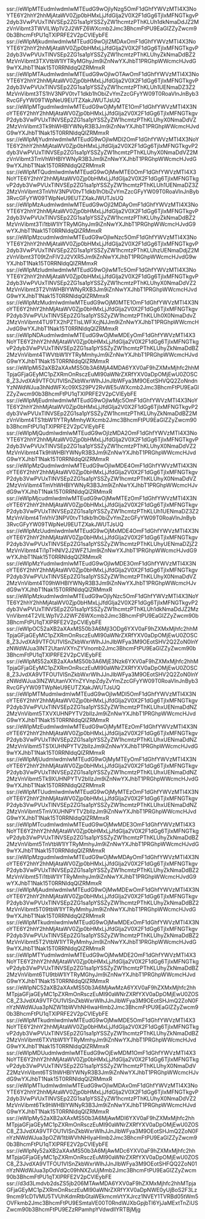 ssr://eWlpMTEudmlwdmlwMTEudG9wOjIyNzg5OmF1dGhfYWVzMTI4X3NoYTE6Y2hhY2hhMjAtaWV0Zjp0bHMxLjJfdGlja2V0X2F1dGg6TjIxMFNGTkgvP2dyb3VwPVUxTlNVSEp2ZG1sa1pYSSZyZW1hcmtzPThKLUh1dkNmaDdJZ2MzVnVibmt3TWVlLWp1V2J2WFZ6WXcmb2Jmc3BhcmFtPU9EaGlZZyZwcm90b3BhcmFtPU1qTXlPRFE2V2pCVlEybFE
ssr://eWlpMjkudmlwdmlwMTEudG9wOjI2MDAxOmF1dGhfYWVzMTI4X3NoYTE6Y2hhY2hhMjAtaWV0Zjp0bHMxLjJfdGlja2V0X2F1dGg6TjIxMFNGTkgvP2dyb3VwPVUxTlNVSEp2ZG1sa1pYSSZyZW1hcmtzPThKLUhyZkNmaDdBZ2MzVnVibmt3TXVtbW1lYTRyMGhyJm9iZnNwYXJhbT1PRGhpWWcmcHJvdG9wYXJhbT1Nak15T0RRNldqQlZRMmxR
ssr://eWlpMTAudmlwdmlwMTEudG9wOjIwOTAwOmF1dGhfYWVzMTI4X3NoYTE6Y2hhY2hhMjAtaWV0Zjp0bHMxLjJfdGlja2V0X2F1dGg6TjIxMFNGTkgvP2dyb3VwPVUxTlNVSEp2ZG1sa1pYSSZyZW1hcmtzPThKLUh1UENmaDZ3Z2MzVnVibmt3TS1hV3NPV0tvT1dkb1hObiZvYmZzcGFyYW09T0RoaVlnJnByb3RvcGFyYW09TWpNeU9EUTZXakJWUTJsUQ
ssr://eWlpMTgudmlwdmlwMTEudG9wOjMyMTE1OmF1dGhfYWVzMTI4X3NoYTE6Y2hhY2hhMjAtaWV0Zjp0bHMxLjJfdGlja2V0X2F1dGg6TjIxMFNGTkgvP2dyb3VwPVUxTlNVSEp2ZG1sa1pYSSZyZW1hcmtzPThKLUhyX0NmaDdVZ2MzVnVibmt3Tk9hWHBlYWNyR3B3Jm9iZnNwYXJhbT1PRGhpWWcmcHJvdG9wYXJhbT1Nak15T0RRNldqQlZRMmxR
ssr://eWlpMjYudmlwdmlwMTEudG9wOjIwMDI2OmF1dGhfYWVzMTI4X3NoYTE6Y2hhY2hhMjAtaWV0Zjp0bHMxLjJfdGlja2V0X2F1dGg6TjIxMFNGTkgvP2dyb3VwPVUxTlNVSEp2ZG1sa1pYSSZyZW1hcmtzPThKLUhyX0NmaDdVZ2MzVnVibmt3TmVhWHBlYWNyR3B3Jm9iZnNwYXJhbT1PRGhpWWcmcHJvdG9wYXJhbT1Nak15T0RRNldqQlZRMmxR
ssr://eWlpMTQudmlwdmlwMTEudG9wOjMwMTE0OmF1dGhfYWVzMTI4X3NoYTE6Y2hhY2hhMjAtaWV0Zjp0bHMxLjJfdGlja2V0X2F1dGg6TjIxMFNGTkgvP2dyb3VwPVUxTlNVSEp2ZG1sa1pYSSZyZW1hcmtzPThKLUh1UENmaDZ3Z2MzVnVibmt3TnVhV3NPV0tvT1dkb1hObiZvYmZzcGFyYW09T0RoaVlnJnByb3RvcGFyYW09TWpNeU9EUTZXakJWUTJsUQ
ssr://eWlpMzAudmlwdmlwMTEudG9wOjI2MDAyOmF1dGhfYWVzMTI4X3NoYTE6Y2hhY2hhMjAtaWV0Zjp0bHMxLjJfdGlja2V0X2F1dGg6TjIxMFNGTkgvP2dyb3VwPVUxTlNVSEp2ZG1sa1pYSSZyZW1hcmtzPThKLUhyZkNmaDdBZ2MzVnVibmt3Ti1tbW1lYTRyMGhyJm9iZnNwYXJhbT1PRGhpWWcmcHJvdG9wYXJhbT1Nak15T0RRNldqQlZRMmxR
ssr://eWlpMzcudmlwdmlwMTEudG9wOjIwNzc5OmF1dGhfYWVzMTI4X3NoYTE6Y2hhY2hhMjAtaWV0Zjp0bHMxLjJfdGlja2V0X2F1dGg6TjIxMFNGTkgvP2dyb3VwPVUxTlNVSEp2ZG1sa1pYSSZyZW1hcmtzPThKLUhzUENmaDdjZ2MzVnVibmt3T09tZnFlV2J2VXR5Jm9iZnNwYXJhbT1PRGhpWWcmcHJvdG9wYXJhbT1Nak15T0RRNldqQlZRMmxR
ssr://eWlpMzIudmlwdmlwMTEudG9wOjIwMTc5OmF1dGhfYWVzMTI4X3NoYTE6Y2hhY2hhMjAtaWV0Zjp0bHMxLjJfdGlja2V0X2F1dGg6TjIxMFNGTkgvP2dyb3VwPVUxTlNVSEp2ZG1sa1pYSSZyZW1hcmtzPThKLUhyX0NmaDdVZ2MzVnVibmt3T2VhWHBlYWNyRXB3Jm9iZnNwYXJhbT1PRGhpWWcmcHJvdG9wYXJhbT1Nak15T0RRNldqQlZRMmxR
ssr://eWlpMzMudmlwdmlwMTEudG9wOjM0MTE1OmF1dGhfYWVzMTI4X3NoYTE6Y2hhY2hhMjAtaWV0Zjp0bHMxLjJfdGlja2V0X2F1dGg6TjIxMFNGTkgvP2dyb3VwPVUxTlNVSEp2ZG1sa1pYSSZyZW1hcmtzPThKLUh0X0NmaDdvZ2MzVnVibmt4TU9TX2hPZTlsLWFXcjNJJm9iZnNwYXJhbT1PRGhpWWcmcHJvdG9wYXJhbT1Nak15T0RRNldqQlZRMmxR
ssr://eWlpNDAudmlwdmlwMTEudG9wOjMwMDEyOmF1dGhfYWVzMTI4X3NoYTE6Y2hhY2hhMjAtaWV0Zjp0bHMxLjJfdGlja2V0X2F1dGg6TjIxMFNGTkgvP2dyb3VwPVUxTlNVSEp2ZG1sa1pYSSZyZW1hcmtzPThKLUhyZkNmaDdBZ2MzVnVibmt4TWVtbW1lYTRyMmhyJm9iZnNwYXJhbT1PRGhpWWcmcHJvdG9wYXJhbT1Nak15T0RRNldqQlZRMmxR
ssr://eWlpMi52aXB2aXAxMS50b3A6MjA4MDA6YXV0aF9hZXMxMjhfc2hhMTpjaGFjaGEyMC1pZXRmOnRsczEuMl90aWNrZXRfYXV0aDpOMjEwU0ZOSC8_Z3JvdXA9VTFOU1VISnZkbWxrWlhJJnJlbWFya3M9OEotSHVQQ2ZoNndnYzNWdWJua3hNdWFXc09XS29PV2RvWE5uWXcmb2Jmc3BhcmFtPU9EaGlZZyZwcm90b3BhcmFtPU1qTXlPRFE2V2pCVlEybFE
ssr://eWlpMjEudmlwdmlwMTEudG9wOjIwMjc5OmF1dGhfYWVzMTI4X3NoYTE6Y2hhY2hhMjAtaWV0Zjp0bHMxLjJfdGlja2V0X2F1dGg6TjIxMFNGTkgvP2dyb3VwPVUxTlNVSEp2ZG1sa1pYSSZyZW1hcmtzPThKLUhyZkNmaDdBZ2MzVnVibmt4TS1tbW1lYTRyMmhyWXcmb2Jmc3BhcmFtPU9EaGlZZyZwcm90b3BhcmFtPU1qTXlPRFE2V2pCVlEybFE
ssr://eWlpMjQudmlwdmlwMTEudG9wOjIzMDA2OmF1dGhfYWVzMTI4X3NoYTE6Y2hhY2hhMjAtaWV0Zjp0bHMxLjJfdGlja2V0X2F1dGg6TjIxMFNGTkgvP2dyb3VwPVUxTlNVSEp2ZG1sa1pYSSZyZW1hcmtzPThKLUhyX0NmaDdVZ2MzVnVibmt4Tk9hWHBlYWNyR3B3Jm9iZnNwYXJhbT1PRGhpWWcmcHJvdG9wYXJhbT1Nak15T0RRNldqQlZRMmxR
ssr://eWlpMzQudmlwdmlwMTEudG9wOjIwMDE4OmF1dGhfYWVzMTI4X3NoYTE6Y2hhY2hhMjAtaWV0Zjp0bHMxLjJfdGlja2V0X2F1dGg6TjIxMFNGTkgvP2dyb3VwPVUxTlNVSEp2ZG1sa1pYSSZyZW1hcmtzPThKLUhyX0NmaDdVZ2MzVnVibmt4TmVhWHBlYWNyR3B3Jm9iZnNwYXJhbT1PRGhpWWcmcHJvdG9wYXJhbT1Nak15T0RRNldqQlZRMmxR
ssr://eWlpMjcudmlwdmlwMTEudG9wOjMwMTEzOmF1dGhfYWVzMTI4X3NoYTE6Y2hhY2hhMjAtaWV0Zjp0bHMxLjJfdGlja2V0X2F1dGg6TjIxMFNGTkgvP2dyb3VwPVUxTlNVSEp2ZG1sa1pYSSZyZW1hcmtzPThKLUh1UENmaDZ3Z2MzVnVibmt4TnVhV3NPV0tvT1dkb1hObiZvYmZzcGFyYW09T0RoaVlnJnByb3RvcGFyYW09TWpNeU9EUTZXakJWUTJsUQ
ssr://eWlpMzUudmlwdmlwMTEudG9wOjMxMDE4OmF1dGhfYWVzMTI4X3NoYTE6Y2hhY2hhMjAtaWV0Zjp0bHMxLjJfdGlja2V0X2F1dGg6TjIxMFNGTkgvP2dyb3VwPVUxTlNVSEp2ZG1sa1pYSSZyZW1hcmtzPThKLUhyUENmaDZjZ2MzVnVibmt4Ti1pTHNlV2J2WFZ1Jm9iZnNwYXJhbT1PRGhpWWcmcHJvdG9wYXJhbT1Nak15T0RRNldqQlZRMmxR
ssr://eWlpMzYudmlwdmlwMTEudG9wOjIwMDE3OmF1dGhfYWVzMTI4X3NoYTE6Y2hhY2hhMjAtaWV0Zjp0bHMxLjJfdGlja2V0X2F1dGg6TjIxMFNGTkgvP2dyb3VwPVUxTlNVSEp2ZG1sa1pYSSZyZW1hcmtzPThKLUhyX0NmaDdVZ2MzVnVibmt4T09hWHBlYWNyR3B3Jm9iZnNwYXJhbT1PRGhpWWcmcHJvdG9wYXJhbT1Nak15T0RRNldqQlZRMmxR
ssr://eWlpMzkudmlwdmlwMTEudG9wOjIyNzc5OmF1dGhfYWVzMTI4X3NoYTE6Y2hhY2hhMjAtaWV0Zjp0bHMxLjJfdGlja2V0X2F1dGg6TjIxMFNGTkgvP2dyb3VwPVUxTlNVSEp2ZG1sa1pYSSZyZW1hcmtzPThKLUh1dkNmaDdJZ2MzVnVibmt4T2VlLWp1V2J2WFZ6WXcmb2Jmc3BhcmFtPU9EaGlZZyZwcm90b3BhcmFtPU1qTXlPRFE2V2pCVlEybFE
ssr://eWlpOC52aXB2aXAxMS50b3A6MjI3ODg6YXV0aF9hZXMxMjhfc2hhMTpjaGFjaGEyMC1pZXRmOnRsczEuMl90aWNrZXRfYXV0aDpOMjEwU0ZOSC8_Z3JvdXA9VTFOU1VISnZkbWxrWlhJJnJlbWFya3M9OEotSHV2Q2ZoN0lnYzNWdWJua3lNT2UtanVXYnZYVnomb2Jmc3BhcmFtPU9EaGlZZyZwcm90b3BhcmFtPU1qTXlPRFE2V2pCVlEybFE
ssr://eWlpMS52aXB2aXAxMS50b3A6MjE3Nzk6YXV0aF9hZXMxMjhfc2hhMTpjaGFjaGEyMC1pZXRmOnRsczEuMl90aWNrZXRfYXV0aDpOMjEwU0ZOSC8_Z3JvdXA9VTFOU1VISnZkbWxrWlhJJnJlbWFya3M9OEotSHV2Q2ZoN0lnYzNWdWJua3lNZWUtanVXYnZYVnpZdyZvYmZzcGFyYW09T0RoaVlnJnByb3RvcGFyYW09TWpNeU9EUTZXakJWUTJsUQ
ssr://eWlpMTMudmlwdmlwMTEudG9wOjIwMDI5OmF1dGhfYWVzMTI4X3NoYTE6Y2hhY2hhMjAtaWV0Zjp0bHMxLjJfdGlja2V0X2F1dGg6TjIxMFNGTkgvP2dyb3VwPVUxTlNVSEp2ZG1sa1pYSSZyZW1hcmtzPThKLUhxUENmaDdNZ2MzVnVibmt5TXVXUHNPYTV2blIzJm9iZnNwYXJhbT1PRGhpWWcmcHJvdG9wYXJhbT1Nak15T0RRNldqQlZRMmxR
ssr://eWlpMzEudmlwdmlwMTEudG9wOjMyMTEzOmF1dGhfYWVzMTI4X3NoYTE6Y2hhY2hhMjAtaWV0Zjp0bHMxLjJfdGlja2V0X2F1dGg6TjIxMFNGTkgvP2dyb3VwPVUxTlNVSEp2ZG1sa1pYSSZyZW1hcmtzPThKLUhxUENmaDdNZ2MzVnVibmt5TS1XUHNPYTV2blIzJm9iZnNwYXJhbT1PRGhpWWcmcHJvdG9wYXJhbT1Nak15T0RRNldqQlZRMmxR
ssr://eWlpMjUudmlwdmlwMTEudG9wOjMyMTEyOmF1dGhfYWVzMTI4X3NoYTE6Y2hhY2hhMjAtaWV0Zjp0bHMxLjJfdGlja2V0X2F1dGg6TjIxMFNGTkgvP2dyb3VwPVUxTlNVSEp2ZG1sa1pYSSZyZW1hcmtzPThKLUhxUENmaDdNZ2MzVnVibmt5Tk9XUHNPYTV2blIzJm9iZnNwYXJhbT1PRGhpWWcmcHJvdG9wYXJhbT1Nak15T0RRNldqQlZRMmxR
ssr://eWlpMTUudmlwdmlwMTEudG9wOjMyMTEzOmF1dGhfYWVzMTI4X3NoYTE6Y2hhY2hhMjAtaWV0Zjp0bHMxLjJfdGlja2V0X2F1dGg6TjIxMFNGTkgvP2dyb3VwPVUxTlNVSEp2ZG1sa1pYSSZyZW1hcmtzPThKLUhxUENmaDdNZ2MzVnVibmt5TmVXUHNPYTV2blIzJm9iZnNwYXJhbT1PRGhpWWcmcHJvdG9wYXJhbT1Nak15T0RRNldqQlZRMmxR
ssr://eWlpMTcudmlwdmlwMTEudG9wOjMwMDE3OmF1dGhfYWVzMTI4X3NoYTE6Y2hhY2hhMjAtaWV0Zjp0bHMxLjJfdGlja2V0X2F1dGg6TjIxMFNGTkgvP2dyb3VwPVUxTlNVSEp2ZG1sa1pYSSZyZW1hcmtzPThKLUhyZkNmaDdBZ2MzVnVibmt5TnVtbW1lYTRyMmhyJm9iZnNwYXJhbT1PRGhpWWcmcHJvdG9wYXJhbT1Nak15T0RRNldqQlZRMmxR
ssr://eWlpMzgudmlwdmlwMTEudG9wOjMwMDAyOmF1dGhfYWVzMTI4X3NoYTE6Y2hhY2hhMjAtaWV0Zjp0bHMxLjJfdGlja2V0X2F1dGg6TjIxMFNGTkgvP2dyb3VwPVUxTlNVSEp2ZG1sa1pYSSZyZW1hcmtzPThKLUhyZkNmaDdBZ2MzVnVibmt5Ti1tbW1lYTRyMmhyJm9iZnNwYXJhbT1PRGhpWWcmcHJvdG9wYXJhbT1Nak15T0RRNldqQlZRMmxR
ssr://eWlpMjAudmlwdmlwMTEudG9wOjMwMDEwOmF1dGhfYWVzMTI4X3NoYTE6Y2hhY2hhMjAtaWV0Zjp0bHMxLjJfdGlja2V0X2F1dGg6TjIxMFNGTkgvP2dyb3VwPVUxTlNVSEp2ZG1sa1pYSSZyZW1hcmtzPThKLUhyZkNmaDdBZ2MzVnVibmt5T09tbW1lYTRyMmhyJm9iZnNwYXJhbT1PRGhpWWcmcHJvdG9wYXJhbT1Nak15T0RRNldqQlZRMmxR
ssr://eWlpMTkudmlwdmlwMTEudG9wOjMwMDExOmF1dGhfYWVzMTI4X3NoYTE6Y2hhY2hhMjAtaWV0Zjp0bHMxLjJfdGlja2V0X2F1dGg6TjIxMFNGTkgvP2dyb3VwPVUxTlNVSEp2ZG1sa1pYSSZyZW1hcmtzPThKLUhyZkNmaDdBZ2MzVnVibmt5T2VtbW1lYTRyMmhyJm9iZnNwYXJhbT1PRGhpWWcmcHJvdG9wYXJhbT1Nak15T0RRNldqQlZRMmxR
ssr://eWlpMTYudmlwdmlwMTEudG9wOjMwMDE2OmF1dGhfYWVzMTI4X3NoYTE6Y2hhY2hhMjAtaWV0Zjp0bHMxLjJfdGlja2V0X2F1dGg6TjIxMFNGTkgvP2dyb3VwPVUxTlNVSEp2ZG1sa1pYSSZyZW1hcmtzPThKLUhyZkNmaDdBZ2MzVnVibmt6TU9tbW1lYTRyMGhyJm9iZnNwYXJhbT1PRGhpWWcmcHJvdG9wYXJhbT1Nak15T0RRNldqQlZRMmxR
ssr://eWlpNC52aXB2aXAxMS50b3A6MjAwMzA6YXV0aF9hZXMxMjhfc2hhMTpjaGFjaGEyMC1pZXRmOnRsczEuMl90aWNrZXRfYXV0aDpOMjEwU0ZOSC8_Z3JvdXA9VTFOU1VISnZkbWxrWlhJJnJlbWFya3M9OEotSHJmQ2ZoN0FnYzNWdWJua3pNZW1tbWVhNHIwaHImb2Jmc3BhcmFtPU9EaGlZZyZwcm90b3BhcmFtPU1qTXlPRFE2V2pCVlEybFE
ssr://eWlpMTkudmlwdmlwMTEudG9wOjMwMDE5OmF1dGhfYWVzMTI4X3NoYTE6Y2hhY2hhMjAtaWV0Zjp0bHMxLjJfdGlja2V0X2F1dGg6TjIxMFNGTkgvP2dyb3VwPVUxTlNVSEp2ZG1sa1pYSSZyZW1hcmtzPThKLUhyZkNmaDdBZ2MzVnVibmt6TXVtbW1lYTRyMmhyJm9iZnNwYXJhbT1PRGhpWWcmcHJvdG9wYXJhbT1Nak15T0RRNldqQlZRMmxR
ssr://eWlpMDUudmlwdmlwMTEudG9wOjEwMDM1OmF1dGhfYWVzMTI4X3NoYTE6Y2hhY2hhMjAtaWV0Zjp0bHMxLjJfdGlja2V0X2F1dGg6TjIxMFNGTkgvP2dyb3VwPVUxTlNVSEp2ZG1sa1pYSSZyZW1hcmtzPThKLUhyX0NmaDdVZ2MzVnVibmt6TS1hWHBlYWNyR3B3Jm9iZnNwYXJhbT1PRGhpWWcmcHJvdG9wYXJhbT1Nak15T0RRNldqQlZRMmxR
ssr://eWlpMTIudmlwdmlwMTEudG9wOjIwMDAxOmF1dGhfYWVzMTI4X3NoYTE6Y2hhY2hhMjAtaWV0Zjp0bHMxLjJfdGlja2V0X2F1dGg6TjIxMFNGTkgvP2dyb3VwPVUxTlNVSEp2ZG1sa1pYSSZyZW1hcmtzPThKLUhyX0NmaDdVZ2MzVnVibmt6Tk9hWHBlYWNyR3B3Jm9iZnNwYXJhbT1PRGhpWWcmcHJvdG9wYXJhbT1Nak15T0RRNldqQlZRMmxR
ssr://eWlpMy52aXB2aXAxMS50b3A6MjAwMDI6YXV0aF9hZXMxMjhfc2hhMTpjaGFjaGEyMC1pZXRmOnRsczEuMl90aWNrZXRfYXV0aDpOMjEwU0ZOSC8_Z3JvdXA9VTFOU1VISnZkbWxrWlhJJnJlbWFya3M9OEotSHJmQ2ZoN0FnYzNWdWJua3pOZW1tbWVhNHIyaHImb2Jmc3BhcmFtPU9EaGlZZyZwcm90b3BhcmFtPU1qTXlPRFE2V2pCVlEybFE
ssr://eWlpNy52aXB2aXAxMS50b3A6MjAwMDc6YXV0aF9hZXMxMjhfc2hhMTpjaGFjaGEyMC1pZXRmOnRsczEuMl90aWNrZXRfYXV0aDpOMjEwU0ZOSC8_Z3JvdXA9VTFOU1VISnZkbWxrWlhJJnJlbWFya3M9OEotSHFQQ2ZoN01nYzNWdWJua3pOdVdQc09hNXZuUjMmb2Jmc3BhcmFtPU9EaGlZZyZwcm90b3BhcmFtPU1qTXlPRFE2V2pCVlEybFE
ssr://d3d3Lmdvb2dsZS5jb206MTAwMDA6YXV0aF9hZXMxMjhfc2hhMTpjaGFjaGEyMC1pZXRmOnRsczEuMl90aWNrZXRfYXV0aDpNWE0yUjBoS2F3Lz9ncm91cD1VMU5TVUhKdmRtbGtaWEkmcmVtYXJrcz1NVEY1TVRBd05tWm5OVFkmb2Jmc3BhcmFtPU9ESmtaVE00T0RndWJXbGpjbTl6YjJaMExtTnZiUSZwcm90b3BhcmFtPU9EZzRPamhpYVdwdllYRTBjMjg

